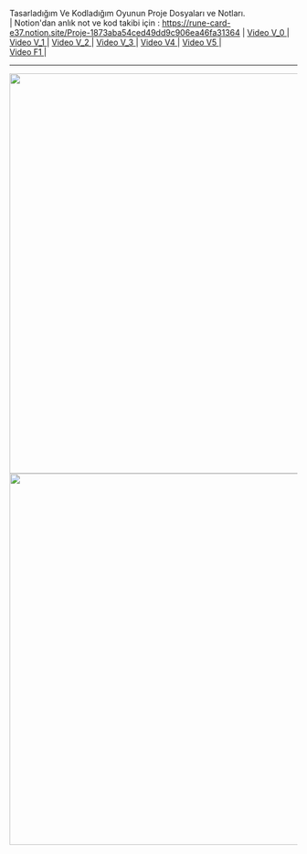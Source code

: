 Tasarladığım Ve Kodladığım Oyunun Proje Dosyaları ve Notları. <br> | Notion'dan anlık not ve kod takibi için : https://rune-card-e37.notion.site/Proje-1873aba54ced49dd9c906ea46fa31364 | <a href="https://youtu.be/k8caMGF7Z6c" target="blank"> Video V_0 </a> | <br> 
<a href="https://youtu.be/ufYxqEde_2M" target="blank"> Video V_1 </a> | <a href="https://youtu.be/N9pSD8rkFwo" target="blank"> Video V_2 </a> | 
 <a href="https://youtu.be/eP4ngg2Nopk" target="blank"> Video V_3 </a> | <a href="https://youtu.be/tOnNds2TaL8" target="blank"> Video V4 </a> |
 <a href="https://youtu.be/uqxO5q2lAQQ" target="blank"> Video V5 </a> |  
 <a href="https://youtu.be/XGhxDt-RYVY" target="blank"> Video F1 </a> |
<hr>
<img src="https://cdn.discordapp.com/attachments/976951736247926845/1037868010372874280/Screenshot_1.png"   width="1200" height="700">

<img src="https://cdn.discordapp.com/attachments/976951736247926845/1040466651109404682/Screenshot_3.png"   width="1950" height="650">
